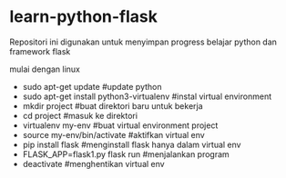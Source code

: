 # learn-python-flask
Repositori ini digunakan untuk menyimpan progress belajar python dan framework flask

mulai dengan linux
  - sudo apt-get update                       #update python
  - sudo apt-get install python3-virtualenv   #instal virtual environment
  - mkdir project                             #buat direktori baru untuk bekerja
  - cd project                                #masuk ke direktori
  - virtualenv my-env                         #buat virtual environment project
  - source my-env/bin/activate                #aktifkan virtual env
  - pip install flask                         #menginstall flask hanya dalam virtual env
  - FLASK_APP=flask1.py flask run            #menjalankan program
  - deactivate                                #menghentikan virtual env
